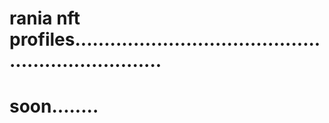 # rania nft profiles....................................................................
# soon........
